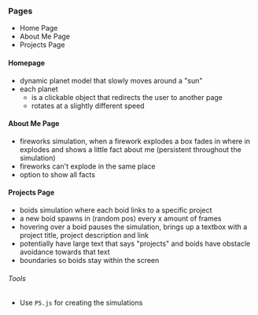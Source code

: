 ### Pages
* Home Page
* About Me Page
* Projects Page

#### Homepage
* dynamic planet model that slowly moves around a "sun"
* each planet
    * is a clickable object that redirects the user to another page
    * rotates at a slightly different speed

#### About Me Page
* fireworks simulation, when a firework explodes a box fades in where in explodes and shows a little fact about me (persistent throughout the simulation)
* fireworks can't explode in the same place
* option to show all facts

#### Projects Page
* boids simulation where each boid links to a specific project
* a new boid spawns in (random pos) every x amount of frames
* hovering over a boid pauses the simulation, brings up a textbox with a project title, project description and link
* potentially have large text that says "projects" and boids have obstacle avoidance towards that text
* boundaries so boids stay within the screen

###### Tools
* Use `P5.js` for creating the simulations